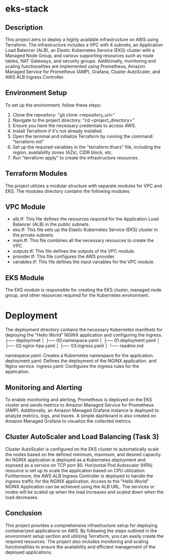 # eks-stack
## Description
This project aims to deploy a highly available infrastructure on AWS using Terraform. The infrastructure includes a VPC with 4 subnets, an Application Load Balancer (ALB), an Elastic Kubernetes Service (EKS) cluster with a Managed Node Group, and various supporting resources such as route tables, NAT Gateways, and security groups. Additionally, monitoring and scaling functionalities are implemented using Prometheus, Amazon Managed Service for Prometheus (AMP), Grafana, Cluster AutoScaler, and AWS ALB Ingress Controller.

## Environment Setup
To set up the environment, follow these steps:

1. Clone the repository: "git clone <repository_url>"
2. Navigate to the project directory: "cd <project_directory>"
3. Ensure you have the necessary credentials to access AWS.
4. Install Terraform if it's not already installed.
5. Open the terminal and initialize Terraform by running the command: "terraform init"
6. Set up the required variables in the "terraform.tfvars" file, including the region, availability zones (AZs), CIDR block, etc.
7. Run "terraform apply" to create the infrastructure resources.


## Terraform Modules
The project utilizes a modular structure with separate modules for VPC and EKS.
The modules directory contains the following modules:

## VPC Module
* alb.tf: This file defines the resources required for the Application Load Balancer (ALB) in the public subnets.
* eks.tf: This file sets up the Elastic Kubernetes Service (EKS) cluster in the private subnets.
* main.tf: This file combines all the necessary resources to create the VPC.
* outputs.tf: This file defines the outputs of the VPC module.
* provider.tf: This file configures the AWS provider.
* variables.tf: This file defines the input variables for the VPC module.

## EKS Module
The EKS module is responsible for creating the EKS cluster,
 managed node group, and other resources required for the Kubernetes environment.


# Deployment
The deployment directory contains the necessary Kubernetes manifests for deploying the "Hello World" NGINX application and configuring the ingress.
    ├── deploymnet
    │   ├── 00.namespace.yaml
    │   ├── 01.deployment.yaml
    │   ├── 02.nginx-hpa.yaml
    │   ├── 03.ingress.yaml
    │   └── readme.md

namespace.yaml: Creates a Kubernetes namespace for the application.
deployment.yaml: Defines the deployment of the NGINX application. and Nginx service.
ingress.yaml: Configures the ingress rules for the application.


## Monitoring and Alerting
To enable monitoring and alerting, Prometheus is deployed on the EKS cluster and sends metrics to Amazon Managed Service for Prometheus (AMP).
 Additionally, an Amazon Managed Grafana instance is deployed to analyze metrics, logs, and traces.
 A simple dashboard is also created on Amazon Managed Grafana to visualize the collected metrics.


##  Cluster AutoScaler and Load Balancing (Task 3)
Cluster AutoScaler is configured on the EKS cluster to automatically scale the nodes based on the defined minimum, maximum, and desired capacity.
An NGINX application is deployed as a Kubernetes deployment and exposed as a service on TCP port 80.
Horizontal Pod Autoscaler (HPA) resource is set up to scale the application based on CPU utilization. 
Furthermore, the AWS ALB Ingress Controller is deployed to handle the ingress traffic for the NGINX application. 
Access to the "Hello World" NGINX Application can be achieved using the ALB URL. 
The services or nodes will be scaled up when the load increases and scaled down when the load decreases.

## Conclusion
This project provides a comprehensive infrastructure setup for deploying containerized applications on AWS. 
By following the steps outlined in the environment setup section and utilizing Terraform, you can easily create the required resources. 
The project also includes monitoring and scaling functionalities to ensure the availability and efficient management of the deployed applications.